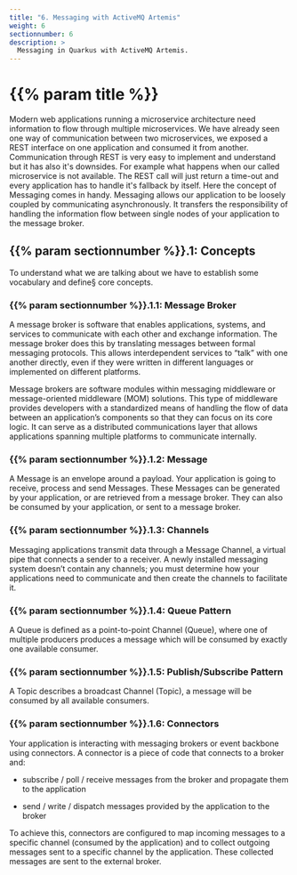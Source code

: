 ```yaml
---
title: "6. Messaging with ActiveMQ Artemis"
weight: 6
sectionnumber: 6
description: >
  Messaging in Quarkus with ActiveMQ Artemis.
---
```


# {{% param title %}}

Modern web applications running a microservice architecture need information to flow through multiple microservices. We have already seen one way of communication between two microservices, we exposed a REST interface on one application and consumed it from another. Communication through REST is very easy to implement and understand but it has also it's downsides. 
For example what happens when our called microservice is not available. The REST call will just return a time-out and every application has to handle it's fallback by itself. 
Here the concept of Messaging comes in handy. Messaging allows our application to be loosely coupled by communicating asynchronously. It transfers the responsibility of handling the information flow between single nodes of your application to the message broker.

## {{% param sectionnumber %}}.1: Concepts

To understand what we are talking about we have to establish some vocabulary and define§ core concepts. 

### {{% param sectionnumber %}}.1.1: Message Broker

A message broker is software that enables applications, systems, and services to communicate with each other and exchange information. The message broker does this by translating messages between formal messaging protocols. This allows interdependent services to “talk” with one another directly, even if they were written in different languages or implemented on different platforms.

Message brokers are software modules within messaging middleware or message-oriented middleware (MOM) solutions. This type of middleware provides developers with a standardized means of handling the flow of data between an application’s components so that they can focus on its core logic. It can serve as a distributed communications layer that allows applications spanning multiple platforms to communicate internally.

### {{% param sectionnumber %}}.1.2: Message

A Message is an envelope around a payload. Your application is going to receive, process and send Messages. These Messages can be generated by your application, or are retrieved from a message broker. They can also be consumed by your application, or sent to a message broker.

### {{% param sectionnumber %}}.1.3: Channels

Messaging applications transmit data through a Message Channel, a virtual pipe that connects a sender to a receiver. A newly installed messaging system doesn’t contain any channels; you must determine how your applications need to communicate and then create the channels to facilitate it.

### {{% param sectionnumber %}}.1.4: Queue Pattern

A Queue is defined as a point-to-point Channel (Queue), where one of multiple producers produces a message which will be consumed by exactly one available consumer. 

### {{% param sectionnumber %}}.1.5: Publish/Subscribe Pattern

A Topic describes a broadcast Channel (Topic), a message will be consumed by all available consumers.

### {{% param sectionnumber %}}.1.6: Connectors

Your application is interacting with messaging brokers or event backbone using connectors. A connector is a piece of code that connects to a broker and:

  * subscribe / poll / receive messages from the broker and propagate them to the application

  * send / write / dispatch messages provided by the application to the broker

To achieve this, connectors are configured to map incoming messages to a specific channel (consumed by the application) and to collect outgoing messages sent to a specific channel by the application. These collected messages are sent to the external broker.